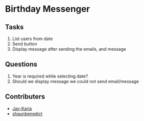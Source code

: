 # Birthday Messenger

## Tasks

1. List users from date
2. Send button
3. Display message after sending the emails, and message

## Questions

1. Year is required while selecting date?
2. Should we display message we could not send email/message

## Contributers

- [Jay-Karia](https://github.com/Jay-Karia)
- [shaunbenedict](https://github.com/shaunbenedict)
